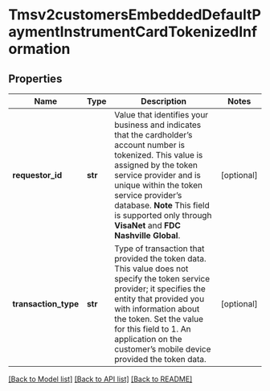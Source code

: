 # Tmsv2customersEmbeddedDefaultPaymentInstrumentCardTokenizedInformation

## Properties
Name | Type | Description | Notes
------------ | ------------- | ------------- | -------------
**requestor_id** | **str** | Value that identifies your business and indicates that the cardholder’s account number is tokenized. This value is assigned by the token service provider and is unique within the token service provider’s database.  **Note** This field is supported only through **VisaNet** and **FDC Nashville Global**.  | [optional] 
**transaction_type** | **str** | Type of transaction that provided the token data. This value does not specify the token service provider; it specifies the entity that provided you with information about the token.  Set the value for this field to 1. An application on the customer’s mobile device provided the token data.  | [optional] 

[[Back to Model list]](../README.md#documentation-for-models) [[Back to API list]](../README.md#documentation-for-api-endpoints) [[Back to README]](../README.md)



